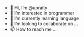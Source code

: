 - 👋 Hi, I’m @upraity
- 👀 I’m interested in programmer
- 🌱 I’m currently learning language
- 💞️ I’m looking to collaborate on ...
- 📫 How to reach me ...

<!---
upraity/upraity is a ✨ special ✨ repository because its `README.md` (this file) appears on your GitHub profile.
You can click the Preview link to take a look at your changes.
--->
